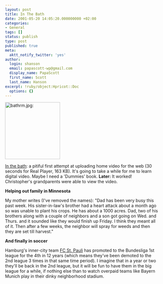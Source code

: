 ```yaml
---
layout: post
title: In The Bath
date: 2001-05-20 14:05:20.000000000 +02:00
categories:
- General
tags: []
status: publish
type: post
published: true
meta:
  aktt_notify_twitter: 'yes'
author:
  login: shanson
  email: papascott-wp@gmail.com
  display_name: PapaScott
  first_name: Scott
  last_name: Hanson
excerpt: !ruby/object:Hpricot::Doc
  options: {}
---
```

<p><a href="http://static.userland.com/sh4/gems/mausnews/bath.rm"><img src="https://www.papascott.de/wordpress/wp-content/uploads/2001/05/bathrm.jpg" height="187" width="181" border="0" alt="bathrm.jpg: " /></a></p>
<p><a href="http://static.userland.com/sh4/gems/mausnews/bath.rm">In the bath</a>: a pitiful first attempt at uploading home video for the web (30 seconds for Real Player, 163 KB). It's going to take a while for me to learn digital video. Maybe I need a 'Dummies' book. <b>Later:</b> It worked! Christopher's grandparents were able to view the video.</p>
<p><b>Helping out family in Minnesota</b></p>
<p>My mother writes (I've removed the names): "Dad has been very busy this past week.  His sister-in-law's brother had a heart attack about a month ago so was unable to plant his crops.  He has about a 1000 acres.  Dad, two of his brothers along with a couple of neighbors and a son got going on Wed. and Thurs. and it sounded like they would finish up Friday. I think they meant all of it.  Then after a few weeks, the neighbor will spray for weeds and then they are set till harvest."</p>
<p><b>And finally in soccer</b></p>
<p>Hamburg's inner-city team <a href="http://www.fcstpauli.de">FC St. Pauli</a> has promoted to the Bundesliga 1st league for the 4th in 12 years (which means they've been demoted to the 2nd league 3 times in that same time period).  I imagine that in a year or two they'll be back in the 2nd league, but it will be fun to have them in the big league for a while, if nothing else than to watch overpaid teams like Bayern Munich play in their dinky neighborhood stadium.</p>
